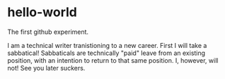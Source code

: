 # hello-world
The first github experiment. 

I am a technical writer tranistioning to a new career. First I will take a sabbatical! Sabbaticals are technically "paid" leave from an existing position, with an intention to return to that same position. I, however, will not! See you later suckers.
